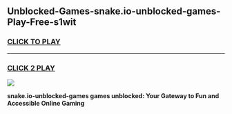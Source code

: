 
## Unblocked-Games-snake.io-unblocked-games-Play-Free-s1wit
<h3>
<a href="https://premium76.site?title=snake.io-unblocked-games&ref=22A">CLICK TO PLAY</a></h3>
<hr>

<h3>
<a href="https://premium76.site?title=snake.io-unblocked-games&ref=22A">CLICK 2 PLAY</a>
  
</h3>

<a href="https://premium76.site?title=snake.io-unblocked-games&ref=22A"><img src="https://clearcache.store/games.png"></a>


**snake.io-unblocked-games games unblocked: Your Gateway to Fun and Accessible Online Gaming**
